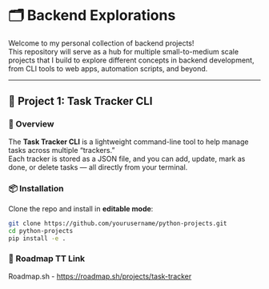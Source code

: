 # 🗂️ Backend Explorations

Welcome to my personal collection of backend projects!  
This repository will serve as a hub for multiple small-to-medium scale projects that I build to explore different concepts in backend development, from CLI tools to web apps, automation scripts, and beyond.  

---

## 📌 Project 1: Task Tracker CLI  

### 📖 Overview  
The **Task Tracker CLI** is a lightweight command-line tool to help manage tasks across multiple “trackers.”  
Each tracker is stored as a JSON file, and you can add, update, mark as done, or delete tasks — all directly from your terminal.  

### 📦 Installation  
Clone the repo and install in **editable mode**:  
```bash
git clone https://github.com/yourusername/python-projects.git
cd python-projects
pip install -e .
```

### 📎 Roadmap TT Link
Roadmap.sh - https://roadmap.sh/projects/task-tracker